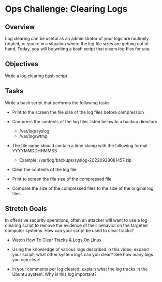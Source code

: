 # Ops Challenge: Clearing Logs

## Overview

Log clearing can be useful as an administrator of your logs are routinely rotated, or you’re in a situation where the log file sizes are getting out of hand. Today, you will be writing a bash script that clears log files for you.

## Objectives

Write a log clearing bash script.

## Tasks

Write a bash script that performs the following tasks:

* Print to the screen the file size of the log files before compression

* Compress the contents of the log files listed below to a backup directory
  * /var/log/syslog
  * /var/log/wtmp

* The file name should contain a time stamp with the following format -YYYYMMDDHHMMSS
  * Example: /var/log/backups/syslog-20220928081457.zip

* Clear the contents of the log file

* Print to screen the file size of the compressed file

* Compare the size of the compressed files to the size of the original log files

## Stretch Goals

In offensive security operations, often an attacker will want to use a log clearing script to remove the evidence of their behavior on the targeted computer systems. How can your script be used to clear tracks?

* Watch [How To Clear Tracks & Logs On Linux](https://www.youtube.com/watch?v=TgquV_OA-lU&ab_channel=HackerSploit)

* Using the knowledge of various logs described in this video, expand your script; what other system logs can you clear? See how many logs you can clear!

* In your comments per log cleared, explain what the log tracks in the Ubuntu system. Why is this log important?
